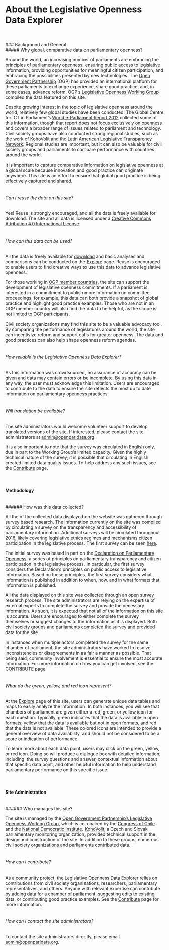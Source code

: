 # About the Legislative Openness Data Explorer
<br>
<br>
### Background and General
<br>
##### Why global, comparative data on parliamentary openness? 

Around the world, an increasing number of parliaments are embracing the principles of parliamentary openness: ensuring public access to legislative information, providing opportunities for meaningful citizen participation, and embracing the possibilities presented by new technologies. The [Open Government Partnership](http://www.opengovpartnership.org/) (OGP) has provided an international platform for these parliaments to exchange experience, share good practice, and, in some cases, advance reform. OGP’s [Legislative Openness Working Group](http://www.opengovpartnership.org/groups/legislative) compiled the data featured on this site.

Despite growing interest in the topic of legislative openness around the world, relatively few global studies have been conducted. The Global Centre for ICT in Parliament’s [World e-Parliament Report 2012](http://www.ictparliament.org/WePReport2012.html) collected some of this information, though that report does not focus exclusively on openness and covers a broader range of issues related to parliament and technology. Civil society groups have also conducted strong regional studies, such as the work of [KohoVolit](http://kohovolit.eu/) and the [Latin American Legislative Transparency Network](http://www.transparencialegislativa.org/). Regional studies are important, but it can also be valuable for civil society groups and parliaments to compare performance with countries around the world. 

It is important to capture comparative information on legislative openness at a global scale because innovation and good practice can originate anywhere. This site is an effort to ensure that global good practice is being effectively captured and shared.  
<br>
###### Can I reuse the data on this site?

Yes! Reuse is strongly encouraged, and all the data is freely available for download. The site and all data is licensed under a [Creative Commons Attribution 4.0 International License](https://creativecommons.org/licenses/by/4.0/).  
<br>
###### How can this data can be used? 

All the data is freely available for [download](http://beta.openparldata.org/download/) and basic analyses and comparisons can be conducted on the [Explore](http://beta.openparldata.org/explore/) page. Reuse is encouraged to enable users to find creative ways to use this data to advance legislative openness. 

For those working in [OGP member countries](http://www.opengovpartnership.org/countries), the site can support the development of legislative openness commitments. If a parliament is interested in a commitment to publish more information on committee proceedings, for example, this data can both provide a snapshot of global practice and highlight good practice examples. Those who are not in an OGP member country will also find the data to be helpful, as the scope is not limited to OGP participants. 

Civil society organizations may find this site to be a valuable advocacy tool. By comparing the performance of legislatures around the world, the site can incentivize reform and support calls for greater openness. The data and good practices can also help shape openness reform agendas.  
<br>
###### How reliable is the Legislative Openness Data Explorer? 

As this information was crowdsourced, no assurance of accuracy can be given and data may contain errors or be incomplete. By using this data in any way, the user must acknowledge this limitation. Users are encouraged to contribute to the data to ensure the site reflects the most up to date information on parliamentary openness practices.  
<br>
###### Will translation be available? 

The site administrators would welcome volunteer support to develop translated versions of the site. If interested, please contact the site administrators at admin@openparldata.org. 

It is also important to note that the survey was circulated in English only, due in part to the Working Group’s limited capacity. Given the highly technical nature of the survey, it is possible that circulating in English created limited data quality issues. To help address any such issues, see the [Contribute](http://beta.openparldata.org/contribute/) page.   
<br>
<br>
#### Methodology
<br>
###### How was this data collected? 

All the of the collected data displayed on the website was gathered through survey based research. The information currently on the site was compiled by circulating a survey on the transparency and accessibility of parliamentary information. Additional surveys will be circulated throughout 2016, likely covering legislative ethics regimes and mechanisms citizen participation in the legislative process. The first survey can be seen [here](http://www.surveygizmo.com/s3/1766975/Global-Legislative-Openness-Survey-Part-1).   

The initial survey was based in part on the [Declaration on Parliamentary Openness](http://www.openingparliament.org/declaration), a series of principles on parliamentary transparency and citizen participation in the legislative process. In particular, the first survey considers the Declaration’s principles on public access to legislative information. Based on these principles, the first survey considers what information is published in addition to when, how, and in what formats that information is published.

All the data displayed on this site was collected through an open survey research process. The site administrators are relying on the expertise of external experts to complete the survey and provide the necessary information. As such, it is expected that not all of the information on this site is accurate. Users are encouraged to either complete the survey themselves or suggest changes to the information as it is displayed. Both civil society groups and parliaments completed the survey and provided data for the site. 

In instances when multiple actors completed the survey for the same chamber of parliament, the site administrators have worked to resolve inconsistencies or disagreements in as fair a manner as possible. That being said, community involvement is essential to ensure the most accurate information. For more information on how you can get involved, see the CONTRIBUTE page.  
<br>
###### What do the green, yellow, and red icon represent? 

At the [Explore](http://beta.openparldata.org/explore/) page of this site, users can generate unique data tables and maps to easily analyze the information. In both instances, you will see that chambers of parliament are given either a red, green, or yellow icon for each question. Typically, green indicates that the data is available in open formats, yellow that the data is available but not in open formats, and red that the data is not available. These colored icons are intended to provide a general overview of data availability, and should not be considered to be a score or indication of performance. 

To learn more about each data point, users may click on the green, yellow, or red icon. Doing so will produce a dialogue box with detailed information, including: the survey questions and answer, contextual information about that specific data point, and other helpful information to help understand parliamentary performance on this specific issue.  
<br>
<br>
#### Site Administration
<br>
###### Who manages this site? 

The site is managed by the [Open Government Partnership’s Legislative Openness Working Group](http://www.opengovpartnership.org/groups/legislative), which is co-chaired by the [Congress of Chile](http://www.congreso.cl/) and the [National Democratic Institute](https://www.ndi.org/). [KohoVolit](http://kohovolit.eu/), a Czech and Slovak parliamentary monitoring organization, provided technical support in the design and construction of the site. In addition to these groups, numerous civil society organizations and parliaments contributed data.  
<br>
###### How can I contribute? 

As a community project, the Legislative Openness Data Explorer relies on contributions from civil society organizations, researchers, parliamentary representatives, and others. Anyone with relevant expertise can contribute by adding data for a chamber of parliament, suggesting edits to existing data, or contributing good practice examples. See the [Contribute](http://beta.openparldata.org/contribute/) page for more information.  
<br>
###### How can I contact the site administrators? 

To contact the site administrators directly, please email admin@openparldata.org.
